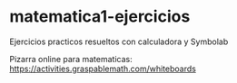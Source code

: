 # matematica1-ejercicios
Ejercicios practicos resueltos con calculadora y Symbolab

Pizarra online para matematicas:
https://activities.graspablemath.com/whiteboards
